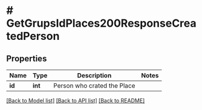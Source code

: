 # # GetGrupsIdPlaces200ResponseCreatedPerson

## Properties

Name | Type | Description | Notes
------------ | ------------- | ------------- | -------------
**id** | **int** | Person who crated the Place |

[[Back to Model list]](../../README.md#models) [[Back to API list]](../../README.md#endpoints) [[Back to README]](../../README.md)
